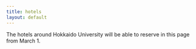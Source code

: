 ```yaml
---
title: hotels
layout: default
---
```


<div id="main_content_wrap" class="outer">
  <p>The hotels around Hokkaido University  will be able to reserve in this page from March 1.</p>
</div>

